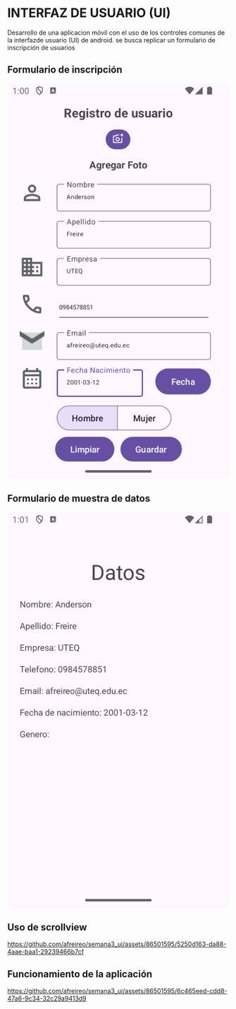 # INTERFAZ DE USUARIO (UI)
Desarrollo de una aplicacion móvil con el uso de los controles comunes de la interfazde usuario (UI) de android. se busca replicar un formulario de inscripción de usuarios 

## Formulario de inscripción
![Formulario](despliegue/RegistroDatos.png)

## Formulario de muestra de datos
![Formulario](despliegue/MuestraDatos.png)

## Uso de scrollview
https://github.com/afreireo/semana3_ui/assets/86501595/5250d163-da88-4aae-baa1-29239466b7cf

## Funcionamiento de la aplicación
https://github.com/afreireo/semana3_ui/assets/86501595/6c465eed-cdd8-47a6-9c34-32c29a9413d9

